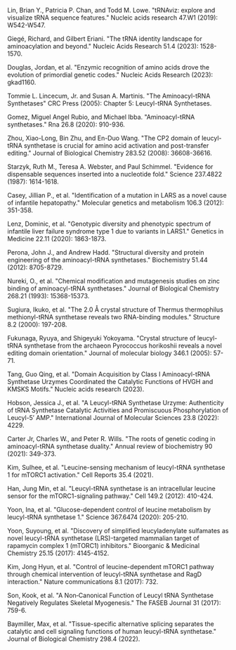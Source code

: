 
Lin, Brian Y., Patricia P. Chan, and Todd M. Lowe. "tRNAviz: explore and visualize tRNA sequence features." Nucleic acids research 47.W1 (2019): W542-W547.

Giegé, Richard, and Gilbert Eriani. "The tRNA identity landscape for aminoacylation and beyond." Nucleic Acids Research 51.4 (2023): 1528-1570.


Douglas, Jordan, et al. "Enzymic recognition of amino acids drove the evolution of primordial genetic codes." Nucleic Acids Research (2023): gkad1160.


Tommie L. Lincecum, Jr. and Susan A. Martinis. "The Aminoacyl-tRNA Synthetases" CRC Press (2005): Chapter 5: Leucyl-tRNA Synthetases.



Gomez, Miguel Angel Rubio, and Michael Ibba. "Aminoacyl-tRNA synthetases." Rna 26.8 (2020): 910-936.






Zhou, Xiao-Long, Bin Zhu, and En-Duo Wang. "The CP2 domain of leucyl-tRNA synthetase is crucial for amino acid activation and post-transfer editing." Journal of Biological Chemistry 283.52 (2008): 36608-36616.



Starzyk, Ruth M., Teresa A. Webster, and Paul Schimmel. "Evidence for dispensable sequences inserted into a nucleotide fold." Science 237.4822 (1987): 1614-1618.



Casey, Jillian P., et al. "Identification of a mutation in LARS as a novel cause of infantile hepatopathy." Molecular genetics and metabolism 106.3 (2012): 351-358.

Lenz, Dominic, et al. "Genotypic diversity and phenotypic spectrum of infantile liver failure syndrome type 1 due to variants in LARS1." Genetics in Medicine 22.11 (2020): 1863-1873.


Perona, John J., and Andrew Hadd. "Structural diversity and protein engineering of the aminoacyl-tRNA synthetases." Biochemistry 51.44 (2012): 8705-8729.




Nureki, O., et al. "Chemical modification and mutagenesis studies on zinc binding of aminoacyl-tRNA synthetases." Journal of Biological Chemistry 268.21 (1993): 15368-15373.





Sugiura, Ikuko, et al. "The 2.0 Å crystal structure of Thermus thermophilus methionyl-tRNA synthetase reveals two RNA-binding modules." Structure 8.2 (2000): 197-208.



Fukunaga, Ryuya, and Shigeyuki Yokoyama. "Crystal structure of leucyl-tRNA synthetase from the archaeon Pyrococcus horikoshii reveals a novel editing domain orientation." Journal of molecular biology 346.1 (2005): 57-71.






Tang, Guo Qing, et al. "Domain Acquisition by Class I Aminoacyl-tRNA Synthetase Urzymes Coordinated the Catalytic Functions of HVGH and KMSKS Motifs." Nucleic acids research (2023).



Hobson, Jessica J., et al. "A Leucyl-tRNA Synthetase Urzyme: Authenticity of tRNA Synthetase Catalytic Activities and Promiscuous Phosphorylation of Leucyl-5′ AMP." International Journal of Molecular Sciences 23.8 (2022): 4229.



Carter Jr, Charles W., and Peter R. Wills. "The roots of genetic coding in aminoacyl-tRNA synthetase duality." Annual review of biochemistry 90 (2021): 349-373.

Kim, Sulhee, et al. "Leucine-sensing mechanism of leucyl-tRNA synthetase 1 for mTORC1 activation." Cell Reports 35.4 (2021).

Han, Jung Min, et al. "Leucyl-tRNA synthetase is an intracellular leucine sensor for the mTORC1-signaling pathway." Cell 149.2 (2012): 410-424.

Yoon, Ina, et al. "Glucose-dependent control of leucine metabolism by leucyl-tRNA synthetase 1." Science 367.6474 (2020): 205-210.

Yoon, Suyoung, et al. "Discovery of simplified leucyladenylate sulfamates as novel leucyl-tRNA synthetase (LRS)-targeted mammalian target of rapamycin complex 1 (mTORC1) inhibitors." Bioorganic & Medicinal Chemistry 25.15 (2017): 4145-4152.

Kim, Jong Hyun, et al. "Control of leucine-dependent mTORC1 pathway through chemical intervention of leucyl-tRNA synthetase and RagD interaction." Nature communications 8.1 (2017): 732.

Son, Kook, et al. "A Non‐Canonical Function of Leucyl tRNA Synthetase Negatively Regulates Skeletal Myogenesis." The FASEB Journal 31 (2017): 759-6.

Baymiller, Max, et al. "Tissue-specific alternative splicing separates the catalytic and cell signaling functions of human leucyl-tRNA synthetase." Journal of Biological Chemistry 298.4 (2022).
